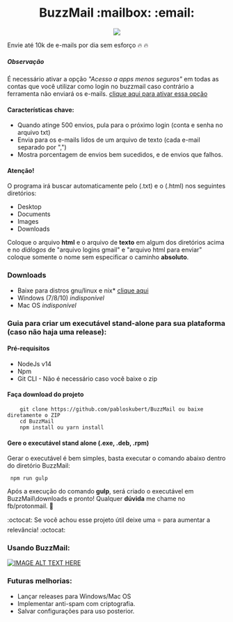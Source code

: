 <h1 align="center">BuzzMail :mailbox: :email:</h1>
	
<p align="center">
  <img src="https://github.com/pabloskubert/BuzzMail/blob/main/tela_inicial.png?raw=true">
</p>

Envie até 10k de e-mails por dia sem esforço :fire:	:fire:

##### Observação
É necessário ativar a opção *"Acesso a apps menos seguros"* em todas as contas que você utilizar como login no buzzmail
caso contrário a ferramenta não enviará os e-mails. [clique aqui para ativar essa opção](https://myaccount.google.com/lesssecureapps)
#### Características chave:

  - Quando atinge 500 envios, pula para o próximo login (conta e senha no arquivo txt)
  - Envia para os e-mails lidos de um arquivo de texto (cada e-mail separado por ",")
  - Mostra porcentagem de envios bem sucedidos, e de envios que falhos.

#### Atenção!

O programa irá buscar automaticamente pelo (.txt) e o (.html) nos seguintes diretórios:

 - Desktop
 - Documents
 - Images
 - Downloads 

Coloque o arquivo __html__ e o arquivo de __texto__ em algum dos diretórios acima e no *diálogos* de "arquivo logins gmail" e "arquivo html para enviar" 
coloque somente o nome sem especificar o caminho __absoluto__.

### Downloads
  - Baixe para distros gnu/linux e nix* [clique aqui](https://github.com/pabloskubert/BuzzMail/releases/tag/1.0.4) 
  - Windows (7/8/10) *indisponível*
  - Mac OS *indisponível*

### Guia para criar um executável stand-alone para sua plataforma (caso não haja uma release):

#### Pré-requisitos
- NodeJs v14
- Npm
- Git CLI - Não é necessário caso você baixe o zip

#### Faça download do projeto
```
    git clone https://github.com/pabloskubert/BuzzMail ou baixe diretamente o ZIP
    cd BuzzMail
    npm install ou yarn install
```

#### Gere o executável stand alone (.exe, .deb, .rpm) 
Gerar o executável é bem simples, basta executar o comando abaixo dentro do diretório BuzzMail:
 ```
  npm run gulp
 ```

 Após a execução do comando __gulp__, será criado o executável em BuzzMail\downloads e pronto! 
 Qualquer __dúvida__ me chame no fb/protonmail. :incoming_envelope:
 
 :octocat: Se você achou esse projeto útil deixe uma :star: para aumentar a relevância! :octocat:

### Usando BuzzMail: 
[![IMAGE ALT TEXT HERE](https://img.youtube.com/vi/Ohi7QkxnWpY/0.jpg)](https://www.youtube.com/watch?v=Ohi7QkxnWpY)

 ### Futuras melhorias: 
 - Lançar releases para Windows/Mac OS
 - Implementar anti-spam com criptografia. 
 - Salvar configurações para uso posterior.
 
